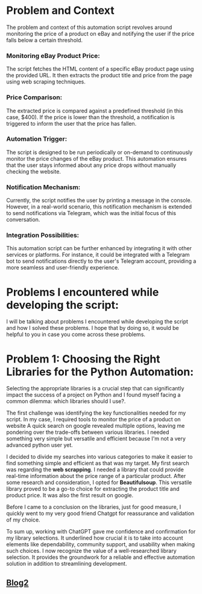 # Problem and Context

The problem and context of this automation script revolves around monitoring the price of a product on eBay and notifying the user if the price falls below a certain threshold.

### Monitoring eBay Product Price: 

The script fetches the HTML content of a specific eBay product page using the provided URL. It then extracts the product title and price from the page using web scraping techniques.

### Price Comparison: 

The extracted price is compared against a predefined threshold (in this case, $400). If the price is lower than the threshold, a notification is triggered to inform the user that the price has fallen.

### Automation Trigger: 

The script is designed to be run periodically or on-demand to continuously monitor the price changes of the eBay product. This automation ensures that the user stays informed about any price drops without manually checking the website.

### Notification Mechanism: 

Currently, the script notifies the user by printing a message in the console. However, in a real-world scenario, this notification mechanism is extended to send notifications via Telegram, which was the initial focus of this conversation.

### Integration Possibilities: 

This automation script can be further enhanced by integrating it with other services or platforms. For instance, it could be integrated with a Telegram bot to send notifications directly to the user's Telegram account, providing a more seamless and user-friendly experience.

# Problems I encountered while developing the script:
I will be talking about problems I encountered while developing the script and how I solved these problems. I hope that by doing so, it would be helpful to you in case you come across these problems.

# Problem 1: Choosing the Right Libraries for the Python Automation:
Selecting the appropriate libraries is a crucial step that can significantly impact the success of a project on Python and I found myself facing a common dilemma: which libraries should I use?. 

The first challenge was identifying the key functionalities needed for my script. In my case, I required tools to monitor the price of a product on website A quick search on google revealed multiple options, leaving me pondering over the trade-offs between various libraries. I needed something very simple but versatile and efficient because I'm not a very advanced python user yet. 

I decided to divide my searches into various categories to make it easier to find something simple and efficient as that was my target. My first search was regarding the **web scrapping**. I needed a library that could provide real-time information about the price range of a particular product. After some research and consideration, I opted for **Beautifulsoup**. This versatile library proved to be a go-to choice for extracting the product title and product price. It was also the first result on google. 

Before I came to a conclusion on the libraries, just for good measure, I quickly went to my very good friend Chatgpt for reassurance and validation of my choice. 

To sum up, working with ChatGPT gave me confidence and confirmation for my library selections. It underlined how crucial it is to take into account elements like dependability, community support, and usability when making such choices. I now recognize the value of a well-researched library selection. It provides the groundwork for a reliable and effective automation solution in addition to streamlining development.



## [Blog2](blog2.md)


